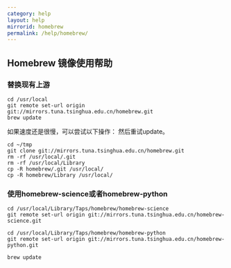 ```yaml
---
category: help
layout: help
mirrorid: homebrew
permalink: /help/homebrew/
---
```


## Homebrew 镜像使用帮助

### 替换现有上游

```
cd /usr/local
git remote set-url origin git://mirrors.tuna.tsinghua.edu.cn/homebrew.git
brew update
```

 如果速度还是很慢，可以尝试以下操作： 然后重试update。

```
cd ~/tmp
git clone git://mirrors.tuna.tsinghua.edu.cn/homebrew.git
rm -rf /usr/local/.git
rm -rf /usr/local/Library
cp -R homebrew/.git /usr/local/
cp -R homebrew/Library /usr/local/
```

### 使用homebrew-science或者homebrew-python

```
cd /usr/local/Library/Taps/homebrew/homebrew-science
git remote set-url origin git://mirrors.tuna.tsinghua.edu.cn/homebrew-science.git

cd /usr/local/Library/Taps/homebrew/homebrew-python
git remote set-url origin git://mirrors.tuna.tsinghua.edu.cn/homebrew-python.git

brew update
```
